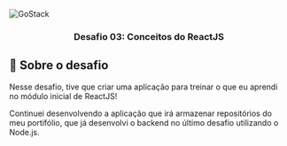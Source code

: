 <img alt="GoStack" src="https://storage.googleapis.com/golden-wind/bootcamp-gostack/header-desafios.png" />

<h3 align="center">
  Desafio 03: Conceitos do ReactJS
</h3>

## :rocket: Sobre o desafio

Nesse desafio, tive que criar uma aplicação para treinar o que eu aprendi no módulo inicial de ReactJS!

Continuei desenvolvendo a aplicação que irá armazenar repositórios do meu portifólio, que já desenvolvi o backend no último desafio utilizando o Node.js.
